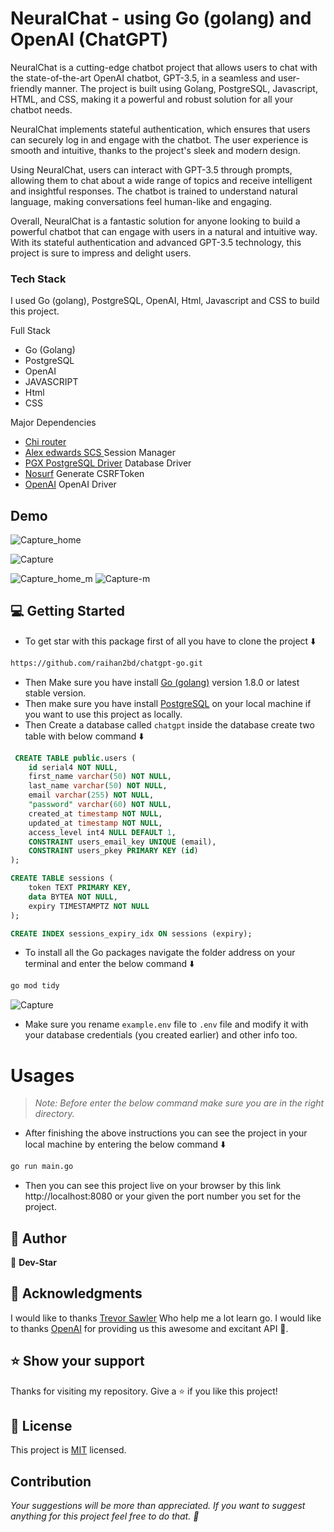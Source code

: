# NeuralChat - using Go (golang) and OpenAI (ChatGPT)
<p>NeuralChat is a cutting-edge chatbot project that allows users to chat with the state-of-the-art OpenAI chatbot, GPT-3.5, in a seamless and user-friendly manner. The project is built using Golang, PostgreSQL, Javascript, HTML, and CSS, making it a powerful and robust solution for all your chatbot needs.

NeuralChat implements stateful authentication, which ensures that users can securely log in and engage with the chatbot. The user experience is smooth and intuitive, thanks to the project's sleek and modern design.

Using NeuralChat, users can interact with GPT-3.5 through prompts, allowing them to chat about a wide range of topics and receive intelligent and insightful responses. The chatbot is trained to understand natural language, making conversations feel human-like and engaging.

Overall, NeuralChat is a fantastic solution for anyone looking to build a powerful chatbot that can engage with users in a natural and intuitive way. With its stateful authentication and advanced GPT-3.5 technology, this project is sure to impress and delight users.</p>

### Tech Stack <a name="tech-stack"></a>

I used Go (golang), PostgreSQL, OpenAI, Html, Javascript and CSS to build this project.
  <summary>Full Stack</summary>
  <ul>
    <li>Go (Golang)</li>
    <li>PostgreSQL</li>
    <li>OpenAI</li>
    <li>JAVASCRIPT</li>
    <li>Html</li>
    <li>CSS</li>
  </ul>

 <summary>Major Dependencies</summary>
  <ul>
    <li><a href="https://github.com/go-chi/chi">Chi router</a></li>
    <li><a href="https://github.com/alexedwards/scs/v2">Alex edwards SCS </a> Session Manager</li>
    <li><a href="https://github.com/jackc/pgx">PGX PostgreSQL Driver</a> Database Driver</li>
    <li><a href="https://github.com/justinas/nosurf">Nosurf</a> Generate CSRFToken</li>
    <li><a href="https://github.com/sashabaranov/go-openai">OpenAI</a> OpenAI Driver</li>
  </ul>

## Demo
![Capture_home](https://user-images.githubusercontent.com/35267447/229288848-3b920169-b580-4121-b0c6-cc431bb12fc6.PNG)

![Capture](https://user-images.githubusercontent.com/35267447/229288865-4947e6e6-bfce-4328-8c03-f0a37f542039.PNG)

![Capture_home_m](https://user-images.githubusercontent.com/35267447/229288832-b06b36aa-6b4d-432f-87a3-86bf4676005f.PNG)
![Capture-m](https://user-images.githubusercontent.com/35267447/229288895-d0b898ca-5470-47af-9e48-b7644e10c665.PNG)



## 💻 Getting Started
- To get star with this package first of all you have to clone the project ⬇️
``` bash
https://github.com/raihan2bd/chatgpt-go.git
```
- Then Make sure you have install [Go (golang)](https://go.dev/dl/) version 1.8.0 or latest stable version.
- Then make sure you have install [PostgreSQL](https://www.postgresql.org/) on your local machine if you want to use this project as locally.
- Then Create a database called `chatgpt` inside the database create two table with below command ⬇️

```sql
 CREATE TABLE public.users (
	id serial4 NOT NULL,
	first_name varchar(50) NOT NULL,
	last_name varchar(50) NOT NULL,
	email varchar(255) NOT NULL,
	"password" varchar(60) NOT NULL,
	created_at timestamp NOT NULL,
	updated_at timestamp NOT NULL,
	access_level int4 NULL DEFAULT 1,
	CONSTRAINT users_email_key UNIQUE (email),
	CONSTRAINT users_pkey PRIMARY KEY (id)
);

CREATE TABLE sessions (
	token TEXT PRIMARY KEY,
	data BYTEA NOT NULL,
	expiry TIMESTAMPTZ NOT NULL
);

CREATE INDEX sessions_expiry_idx ON sessions (expiry);
```
- To install all the Go packages navigate the folder address on your terminal and enter the below command ⬇️
``` bash
go mod tidy
```

![Capture](https://user-images.githubusercontent.com/35267447/229288804-fc4769a8-6e29-4c0b-b2fa-750d27fda43b.PNG)
- Make sure you rename `example.env` file to `.env` file and modify it with your database credentials (you created earlier) and other info too.


# Usages
> *Note: Before enter the below command make sure you are in the right directory.*

- After finishing the above instructions you can see the project in your local machine by entering the below command ⬇️
```bash
go run main.go
```

- Then you can see this project live on your browser by this link http://localhost:8080 or your given the port number you set for the project.


## 👥 Author

👤 **Dev-Star**

## 🙏 Acknowledgments <a name="acknowledgements"></a>

I would like to thanks [Trevor Sawler](https://www.gocode.ca/) Who help me a lot learn go.
I would like to thanks [OpenAI](https://openai.com/) for providing us this awesome and excitant API 🙏.

## ⭐️ Show your support <a name="support"></a>

Thanks for visiting my repository. Give a ⭐️ if you like this project!

## 📝 License <a name="license"></a>

This project is [MIT](./LICENSE) licensed.

## Contribution
*Your suggestions will be more than appreciated. If you want to suggest anything for this project feel free to do that. :slightly_smiling_face:*
